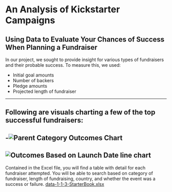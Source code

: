 # An Analysis of Kickstarter Campaigns
## Using Data to Evaluate Your Chances of Success When Planning a Fundraiser
In our project, we sought to provide insight for various types of fundraisers and their probable success. To measure this, we used:
* Initial goal amounts
* Number of backers
* Pledge amounts
* Projected length of fundraiser
---
Following are visuals charting a few of the top successful fundraisers:
---
-![Parent Category Outcomes Chart](https://user-images.githubusercontent.com/116729611/198903127-09db48e6-ca53-4844-9b1f-c5bd8f1721c2.png)
---
![Outcomes Based on Launch Date line chart](https://user-images.githubusercontent.com/116729611/198903149-f953436e-e284-40da-b23f-84fe5c3d19a5.png)
---
Contained in the Excel file, you will find a table with detail for each fundraiser attempted. You will be able to search based on category of fundraiser, length of fundraising, country, and whether the event was a success or failure.
[data-1-1-3-StarterBook.xlsx](https://github.com/donnafraser/kickstarter-analysis/files/9896868/data-1-1-3-StarterBook.xlsx)
